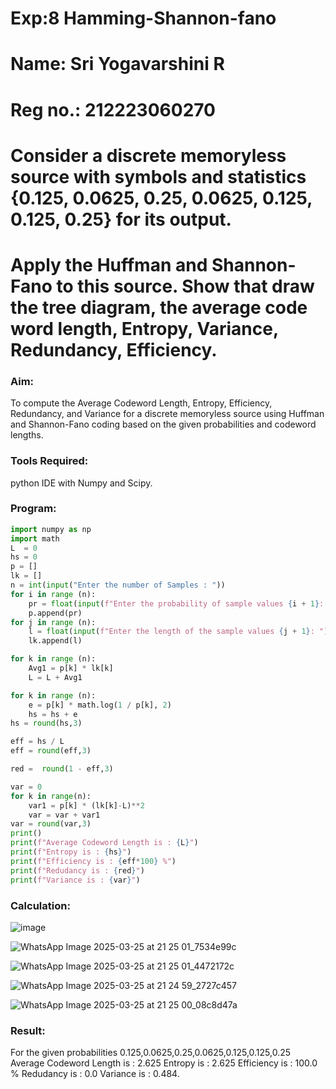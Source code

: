 # Exp:8 Hamming-Shannon-fano
# Name: Sri Yogavarshini R
# Reg no.: 212223060270
# Consider a discrete memoryless source with symbols and statistics {0.125, 0.0625, 0.25, 0.0625, 0.125, 0.125, 0.25} for its output.
# Apply the Huffman and Shannon-Fano to this source. Show that draw the tree diagram, the average code word length, Entropy, Variance, Redundancy, Efficiency.

### Aim:

To compute the Average Codeword Length, Entropy, Efficiency, Redundancy, and Variance for a discrete memoryless source using Huffman and Shannon-Fano coding based on the given probabilities and codeword lengths.

### Tools Required:

python IDE with Numpy and Scipy.

### Program:
```python
import numpy as np
import math 
L  = 0
hs = 0
p = []
lk = []
n = int(input("Enter the number of Samples : "))
for i in range (n): 
    pr = float(input(f"Enter the probability of sample values {i + 1}: "))  
    p.append(pr)
for j in range (n): 
    l = float(input(f"Enter the length of the sample values {j + 1}: "))  
    lk.append(l)

for k in range (n):
    Avg1 = p[k] * lk[k]
    L = L + Avg1

for k in range (n):
    e = p[k] * math.log(1 / p[k], 2)
    hs = hs + e
hs = round(hs,3)

eff = hs / L
eff = round(eff,3)

red =  round(1 - eff,3) 

var = 0
for k in range(n):
    var1 = p[k] * (lk[k]-L)**2
    var = var + var1
var = round(var,3)
print()
print(f"Average Codeword Length is : {L}")
print(f"Entropy is : {hs}")
print(f"Efficiency is : {eff*100} %")
print(f"Redudancy is : {red}")
print(f"Variance is : {var}")
```
### Calculation:

![image](https://github.com/user-attachments/assets/01c0f7e5-51e7-4038-aada-00a8f9a93df1)

![WhatsApp Image 2025-03-25 at 21 25 01_7534e99c](https://github.com/user-attachments/assets/d5d141c9-f871-41f7-ac8e-fbdfcda047f4)

![WhatsApp Image 2025-03-25 at 21 25 01_4472172c](https://github.com/user-attachments/assets/f079fe2c-d2bd-4f46-a50b-c6a22c2f8cbc)

![WhatsApp Image 2025-03-25 at 21 24 59_2727c457](https://github.com/user-attachments/assets/54e84261-346c-4712-a057-2f70b4334b9d)

![WhatsApp Image 2025-03-25 at 21 25 00_08c8d47a](https://github.com/user-attachments/assets/f02cfe2a-70b2-4d1a-9765-542f5fefcecc)

### Result:

For the given probabilities 0.125,0.0625,0.25,0.0625,0.125,0.125,0.25
Average Codeword Length is : 2.625 Entropy is : 2.625 Efficiency is : 100.0 % Redudancy is : 0.0 Variance is : 0.484.
